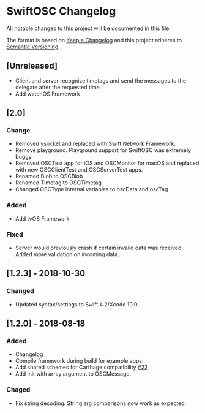#  SwiftOSC Changelog

All notable changes to this project will be documented in this file.

The format is based on [Keep a Changelog](http://keepachangelog.com/en/1.0.0/)
and this project adheres to [Semantic Versioning](http://semver.org/spec/v2.0.0.html).

## [Unreleased]
 - Client and server recognize timetags and send the messages to the delegate after the requested time.
 - Add watchOS Framework


## [2.0]
### Change
- Removed ysocket and replaced with Swift Network Framework.
- Remove playground. Playground support for SwiftOSC was extremely buggy.
- Removed OSCTest app for iOS and OSCMonitor for macOS and replaced with new OSCClientTest and OSCServerTest apps. 
- Renamed Blob to OSCBlob
- Renamed Timetag to OSCTimetag
- Changed OSCType internal variables to oscData and oscTag

### Added
- Add tvOS Framework

### Fixed
 - Server would previously crash if certain invalid data was received.  Added more validation on incoming data. 

## [1.2.3] - 2018-10-30
### Changed
- Updated syntax/settings to Swift 4.2/Xcode 10.0

## [1.2.0] - 2018-08-18
### Added
- Changelog
- Compile framework during build for example apps.
- Add shared schemes for Carthage compatibility [#22](https://github.com/devinroth/SwiftOSC/pull/22)
- Add init with array argument to OSCMessage.

### Chaged
- Fix string decoding. String arg comparisons now work as expected.
 
